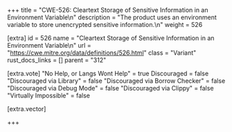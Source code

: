 +++
title = "CWE-526: Cleartext Storage of Sensitive Information in an Environment Variable\n"
description = "The product uses an environment variable to store unencrypted sensitive information.\n"
weight = 526

[extra]
id = 526
name = "Cleartext Storage of Sensitive Information in an Environment Variable\n"
url = "https://cwe.mitre.org/data/definitions/526.html"
class = "Variant"
rust_docs_links = []
parent = "312"

[extra.vote]
"No Help, or Langs Wont Help" = true
Discouraged = false
"Discouraged via Library" = false
"Discouraged via Borrow Checker" = false
"Discouraged via Debug Mode" = false
"Discouraged via Clippy" = false
"Virtually Impossible" = false

[extra.vector]

+++